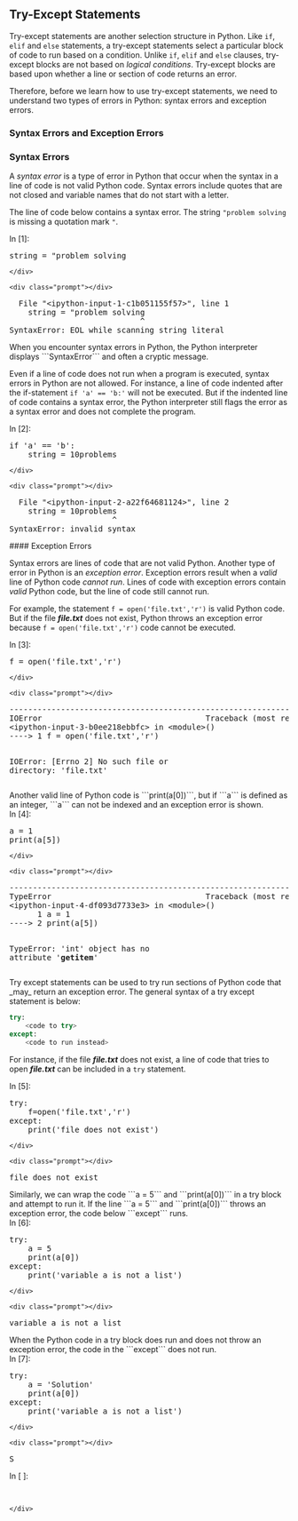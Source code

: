 
## Try-Except Statements
Try-except statements are another selection structure in Python. Like ```if```, ```elif``` and ```else``` statements, a try-except statements select a particular block of code to run based on a condition. Unlike ```if```, ```elif``` and ```else``` clauses, try-except blocks are not based on _logical conditions_. Try-except blocks are based upon whether a line or section of code returns an error. 

Therefore, before we learn how to use try-except statements, we need to understand two types of errors in Python: syntax errors and exception errors.
### Syntax Errors and Exception Errors
### Syntax Errors

A _syntax error_ is a type of error in Python that occur when the syntax in a line of code is not valid Python code. Syntax errors include quotes that are not closed and variable names that do not start with a letter.

The line of code below contains a syntax error. The string ```"problem solving ``` is missing a quotation mark ```"```.
<div class="cell border-box-sizing code_cell rendered">
<div class="input">
<div class="prompt input_prompt">In&nbsp;[1]:</div>
<div class="inner_cell">
    <div class="input_area">
<div class=" highlight hl-ipython3"><pre><span></span><span class="n">string</span> <span class="o">=</span> <span class="s2">&quot;problem solving</span>
</pre></div>

    </div>
</div>
</div>

<div class="output_wrapper">
<div class="output">


<div class="output_area">

    <div class="prompt"></div>


<div class="output_subarea output_text output_error">
<pre>
<span class="ansi-cyan-fg">  File </span><span class="ansi-green-fg">&#34;&lt;ipython-input-1-c1b051155f57&gt;&#34;</span><span class="ansi-cyan-fg">, line </span><span class="ansi-green-fg">1</span>
<span class="ansi-red-fg">    string = &#34;problem solving</span>
                            ^
<span class="ansi-red-fg">SyntaxError</span><span class="ansi-red-fg">:</span> EOL while scanning string literal
</pre>
</div>
</div>

</div>
</div>

</div>
When you encounter syntax errors in Python, the Python interpreter displays ```SyntaxError``` and often a cryptic message.

Even if a line of code does not run when a program is executed, syntax errors in Python are not allowed. For instance, a line of code indented after the if-statement ```if 'a' == 'b:'``` will not be executed. But if the indented line of code contains a syntax error, the Python interpreter still flags the error as a syntax error and does not complete the program.
<div class="cell border-box-sizing code_cell rendered">
<div class="input">
<div class="prompt input_prompt">In&nbsp;[2]:</div>
<div class="inner_cell">
    <div class="input_area">
<div class=" highlight hl-ipython3"><pre><span></span><span class="k">if</span> <span class="s1">&#39;a&#39;</span> <span class="o">==</span> <span class="s1">&#39;b&#39;</span><span class="p">:</span>
    <span class="n">string</span> <span class="o">=</span> <span class="mi">10</span><span class="n">problems</span>
</pre></div>

    </div>
</div>
</div>

<div class="output_wrapper">
<div class="output">


<div class="output_area">

    <div class="prompt"></div>


<div class="output_subarea output_text output_error">
<pre>
<span class="ansi-cyan-fg">  File </span><span class="ansi-green-fg">&#34;&lt;ipython-input-2-a22f64681124&gt;&#34;</span><span class="ansi-cyan-fg">, line </span><span class="ansi-green-fg">2</span>
<span class="ansi-red-fg">    string = 10problems</span>
                      ^
<span class="ansi-red-fg">SyntaxError</span><span class="ansi-red-fg">:</span> invalid syntax
</pre>
</div>
</div>

</div>
</div>

</div>
#### Exception Errors

Syntax errors are lines of code that are not valid Python. Another type of error in Python is an _exception error_. Exception errors result when a _valid_ line of Python code _cannot run_.  Lines of code with exception errors contain _valid_ Python code, but the line of code still cannot run. 

For example, the statement ```f = open('file.txt','r')``` is valid Python code. But if the file **_file.txt_** does not exist, Python throws an exception error because  ```f = open('file.txt','r')``` code cannot be executed.
<div class="cell border-box-sizing code_cell rendered">
<div class="input">
<div class="prompt input_prompt">In&nbsp;[3]:</div>
<div class="inner_cell">
    <div class="input_area">
<div class=" highlight hl-ipython3"><pre><span></span><span class="n">f</span> <span class="o">=</span> <span class="nb">open</span><span class="p">(</span><span class="s1">&#39;file.txt&#39;</span><span class="p">,</span><span class="s1">&#39;r&#39;</span><span class="p">)</span>
</pre></div>

    </div>
</div>
</div>

<div class="output_wrapper">
<div class="output">


<div class="output_area">

    <div class="prompt"></div>


<div class="output_subarea output_text output_error">
<pre>
<span class="ansi-red-fg">---------------------------------------------------------------------------</span>
<span class="ansi-red-fg">IOError</span>                                   Traceback (most recent call last)
<span class="ansi-green-fg">&lt;ipython-input-3-b0ee218ebbfc&gt;</span> in <span class="ansi-cyan-fg">&lt;module&gt;</span><span class="ansi-blue-fg">()</span>
<span class="ansi-green-fg">----&gt; 1</span><span class="ansi-red-fg"> </span>f <span class="ansi-blue-fg">=</span> open<span class="ansi-blue-fg">(</span><span class="ansi-blue-fg">&#39;file.txt&#39;</span><span class="ansi-blue-fg">,</span><span class="ansi-blue-fg">&#39;r&#39;</span><span class="ansi-blue-fg">)</span>

<span class="ansi-red-fg">IOError</span>: [Errno 2] No such file or directory: &#39;file.txt&#39;</pre>
</div>
</div>

</div>
</div>

</div>
Another valid line of Python code is ```print(a[0])```, but if ```a``` is defined as an integer, ```a``` can not be indexed and an exception error is shown.
<div class="cell border-box-sizing code_cell rendered">
<div class="input">
<div class="prompt input_prompt">In&nbsp;[4]:</div>
<div class="inner_cell">
    <div class="input_area">
<div class=" highlight hl-ipython3"><pre><span></span><span class="n">a</span> <span class="o">=</span> <span class="mi">1</span>
<span class="nb">print</span><span class="p">(</span><span class="n">a</span><span class="p">[</span><span class="mi">5</span><span class="p">])</span>
</pre></div>

    </div>
</div>
</div>

<div class="output_wrapper">
<div class="output">


<div class="output_area">

    <div class="prompt"></div>


<div class="output_subarea output_text output_error">
<pre>
<span class="ansi-red-fg">---------------------------------------------------------------------------</span>
<span class="ansi-red-fg">TypeError</span>                                 Traceback (most recent call last)
<span class="ansi-green-fg">&lt;ipython-input-4-df093d7733e3&gt;</span> in <span class="ansi-cyan-fg">&lt;module&gt;</span><span class="ansi-blue-fg">()</span>
<span class="ansi-green-intense-fg ansi-bold">      1</span> a <span class="ansi-blue-fg">=</span> <span class="ansi-cyan-fg">1</span>
<span class="ansi-green-fg">----&gt; 2</span><span class="ansi-red-fg"> </span><span class="ansi-green-fg">print</span><span class="ansi-blue-fg">(</span>a<span class="ansi-blue-fg">[</span><span class="ansi-cyan-fg">5</span><span class="ansi-blue-fg">]</span><span class="ansi-blue-fg">)</span>

<span class="ansi-red-fg">TypeError</span>: &#39;int&#39; object has no attribute &#39;__getitem__&#39;</pre>
</div>
</div>

</div>
</div>

</div>
Try except statements can be used to try run sections of Python code that _may_ return an exception error. The general syntax of a try except statement is below:

```python
try:
    <code to try>
except:
    <code to run instead>
```

For instance, if the file **_file.txt_** does not exist, a line of code that tries to open **_file.txt_** can be included in a ```try``` statement.
<div class="cell border-box-sizing code_cell rendered">
<div class="input">
<div class="prompt input_prompt">In&nbsp;[5]:</div>
<div class="inner_cell">
    <div class="input_area">
<div class=" highlight hl-ipython3"><pre><span></span><span class="k">try</span><span class="p">:</span>
    <span class="n">f</span><span class="o">=</span><span class="nb">open</span><span class="p">(</span><span class="s1">&#39;file.txt&#39;</span><span class="p">,</span><span class="s1">&#39;r&#39;</span><span class="p">)</span>
<span class="k">except</span><span class="p">:</span>
    <span class="nb">print</span><span class="p">(</span><span class="s1">&#39;file does not exist&#39;</span><span class="p">)</span>
</pre></div>

    </div>
</div>
</div>

<div class="output_wrapper">
<div class="output">


<div class="output_area">

    <div class="prompt"></div>


<div class="output_subarea output_stream output_stdout output_text">
<pre>file does not exist
</pre>
</div>
</div>

</div>
</div>

</div>
Similarly, we can wrap the code ```a = 5``` and ```print(a[0])``` in a try block and attempt to run it. If the line ```a = 5``` and ```print(a[0])``` throws an exception error, the code below ```except``` runs.
<div class="cell border-box-sizing code_cell rendered">
<div class="input">
<div class="prompt input_prompt">In&nbsp;[6]:</div>
<div class="inner_cell">
    <div class="input_area">
<div class=" highlight hl-ipython3"><pre><span></span><span class="k">try</span><span class="p">:</span>
    <span class="n">a</span> <span class="o">=</span> <span class="mi">5</span>
    <span class="nb">print</span><span class="p">(</span><span class="n">a</span><span class="p">[</span><span class="mi">0</span><span class="p">])</span>
<span class="k">except</span><span class="p">:</span>
    <span class="nb">print</span><span class="p">(</span><span class="s1">&#39;variable a is not a list&#39;</span><span class="p">)</span>
</pre></div>

    </div>
</div>
</div>

<div class="output_wrapper">
<div class="output">


<div class="output_area">

    <div class="prompt"></div>


<div class="output_subarea output_stream output_stdout output_text">
<pre>variable a is not a list
</pre>
</div>
</div>

</div>
</div>

</div>
When the Python code in a try block does run and does not throw an exception error, the code in the ```except``` does not run.
<div class="cell border-box-sizing code_cell rendered">
<div class="input">
<div class="prompt input_prompt">In&nbsp;[7]:</div>
<div class="inner_cell">
    <div class="input_area">
<div class=" highlight hl-ipython3"><pre><span></span><span class="k">try</span><span class="p">:</span>
    <span class="n">a</span> <span class="o">=</span> <span class="s1">&#39;Solution&#39;</span>
    <span class="nb">print</span><span class="p">(</span><span class="n">a</span><span class="p">[</span><span class="mi">0</span><span class="p">])</span>
<span class="k">except</span><span class="p">:</span>
    <span class="nb">print</span><span class="p">(</span><span class="s1">&#39;variable a is not a list&#39;</span><span class="p">)</span>
</pre></div>

    </div>
</div>
</div>

<div class="output_wrapper">
<div class="output">


<div class="output_area">

    <div class="prompt"></div>


<div class="output_subarea output_stream output_stdout output_text">
<pre>S
</pre>
</div>
</div>

</div>
</div>

</div>
<div class="cell border-box-sizing code_cell rendered">
<div class="input">
<div class="prompt input_prompt">In&nbsp;[&nbsp;]:</div>
<div class="inner_cell">
    <div class="input_area">
<div class=" highlight hl-ipython3"><pre><span></span> 
</pre></div>

    </div>
</div>
</div>

</div>
 


